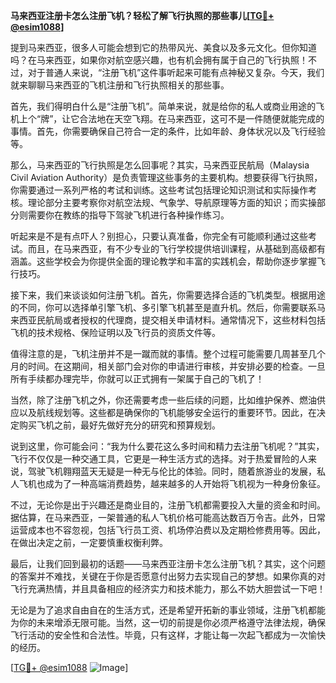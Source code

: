 **马来西亚注册卡怎么注册飞机？轻松了解飞行执照的那些事儿[[TG💪+ @esim1088](https://t.me/s/esim1088)]**

提到马来西亚，很多人可能会想到它的热带风光、美食以及多元文化。但你知道吗？在马来西亚，如果你对航空感兴趣，也有机会拥有属于自己的飞行执照！不过，对于普通人来说，“注册飞机”这件事听起来可能有点神秘又复杂。今天，我们就来聊聊马来西亚的飞机注册和飞行执照相关的那些事。

首先，我们得明白什么是“注册飞机”。简单来说，就是给你的私人或商业用途的飞机上个“牌”，让它合法地在天空飞翔。在马来西亚，这可不是一件随便就能完成的事情。首先，你需要确保自己符合一定的条件，比如年龄、身体状况以及飞行经验等。

那么，马来西亚的飞行执照是怎么回事呢？其实，马来西亚民航局（Malaysia Civil Aviation Authority）是负责管理这些事务的主要机构。想要获得飞行执照，你需要通过一系列严格的考试和训练。这些考试包括理论知识测试和实际操作考核。理论部分主要考察你对航空法规、气象学、导航原理等方面的知识；而实操部分则需要你在教练的指导下驾驶飞机进行各种操作练习。

听起来是不是有点吓人？别担心，只要认真准备，你完全有可能顺利通过这些考试。而且，在马来西亚，有不少专业的飞行学校提供培训课程，从基础到高级都有涵盖。这些学校会为你提供全面的理论教学和丰富的实践机会，帮助你逐步掌握飞行技巧。

接下来，我们来谈谈如何注册飞机。首先，你需要选择合适的飞机类型。根据用途的不同，你可以选择单引擎飞机、多引擎飞机甚至是直升机。然后，你需要联系马来西亚民航局或者授权的代理商，提交相关申请材料。通常情况下，这些材料包括飞机的技术规格、保险证明以及飞行员的资质文件等。

值得注意的是，飞机注册并不是一蹴而就的事情。整个过程可能需要几周甚至几个月的时间。在这期间，相关部门会对你的申请进行审核，并安排必要的检查。一旦所有手续都办理完毕，你就可以正式拥有一架属于自己的飞机了！

当然，除了注册飞机之外，你还需要考虑一些后续的问题，比如维护保养、燃油供应以及航线规划等。这些都是确保你的飞机能够安全运行的重要环节。因此，在决定购买飞机之前，最好先做好充分的研究和预算规划。

说到这里，你可能会问：“我为什么要花这么多时间和精力去注册飞机呢？”其实，飞行不仅仅是一种交通工具，它更是一种生活方式的选择。对于热爱冒险的人来说，驾驶飞机翱翔蓝天无疑是一种无与伦比的体验。同时，随着旅游业的发展，私人飞机也成为了一种高端消费趋势，越来越多的人开始将飞机视为一种身份象征。

不过，无论你是出于兴趣还是商业目的，注册飞机都需要投入大量的资金和时间。据估算，在马来西亚，一架普通的私人飞机价格可能高达数百万令吉。此外，日常运营成本也不容忽视，包括飞行员工资、机场停泊费以及定期检修费用等。因此，在做出决定之前，一定要慎重权衡利弊。

最后，让我们回到最初的话题——马来西亚注册卡怎么注册飞机？其实，这个问题的答案并不难找，关键在于你是否愿意付出努力去实现自己的梦想。如果你真的对飞行充满热情，并且具备相应的经济实力和技术能力，那么不妨大胆尝试一下吧！

无论是为了追求自由自在的生活方式，还是希望开拓新的事业领域，注册飞机都能为你的未来增添无限可能。当然，这一切的前提是你必须严格遵守法律法规，确保飞行活动的安全性和合法性。毕竟，只有这样，才能让每一次起飞都成为一次愉快的经历。

[[TG💪+ @esim1088](https://t.me/s/esim1088) ![Image](https://i.postimg.cc/4NQfJmqS/Snipaste-2025-05-13-00-14-12.png)]